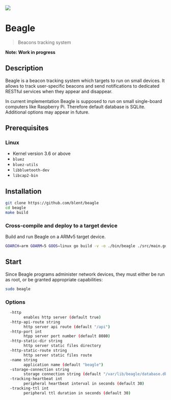 <img src="https://raw.githubusercontent.com/blent/beagle/master/assets/beagle-head-square-small.png" />

# Beagle
> Beacons tracking system

**Note: Work in progress**

## Description
Beagle is a beacon tracking system which targets to run on small devices.
It allows to track user-specific beacons and send notifications to dedicated RESTful services when they appear and disappear.

In current implementation Beagle is supposed to run on small single-board computers like Raspberry Pi.
Therefore default database is SQLite. Additional options may appear in future.

## Prerequisites

### Linux

 * Kernel version 3.6 or above
 * ```bluez```
 * ```bluez-utils```
 * ```libbluetooth-dev```
 * ```libcap2-bin```



## Installation

```sh
git clone https://github.com/blent/beagle
cd beagle
make build
```

### Cross-compile and deploy to a target device

Build and run Beagle on a ARMv5 target device.
```sh
GOARCH=arm GOARM=5 GOOS=linux go build -v -o ./bin/beagle ./src/main.go
```

## Start

Since Beagle programs administer network devices, they must either be run as root, or be granted appropriate capabilities:

```sh
sudo beagle
```

### Options

```sh
  -http
    	enables http server (default true)
  -http-api-route string
    	http server api route (default "/api")
  -http-port int
    	htpp server port number (default 8080)
  -http-static-dir string
    	http server static files directory
  -http-static-route string
    	http server static files route
  -name string
    	application name (default "beagle")
  -storage-connection string
    	storage connection string (default "/var/lib/beagle/database.db")
  -tracking-heartbeat int
    	peripheral heartbeat interval in seconds (default 30)
  -tracking-ttl int
    	peripheral ttl duration in seconds (default 30)
```



